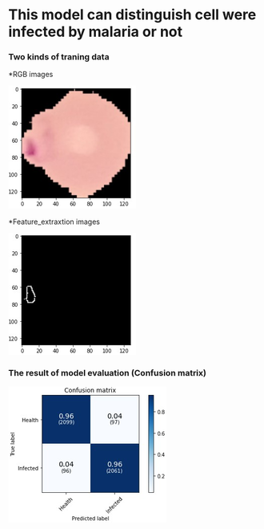 # This model can distinguish cell were infected by malaria or not
### Two kinds of traning data 
*RGB images

   ![RGB](./images/RGB.jpg)

*Feature_extraxtion images

   ![feature extraxtion](./images/feature_extraction.jpg)
   
### The result of model evaluation (Confusion matrix)
   ![feature extraxtion](./images/confusion_matrix.jpg)
